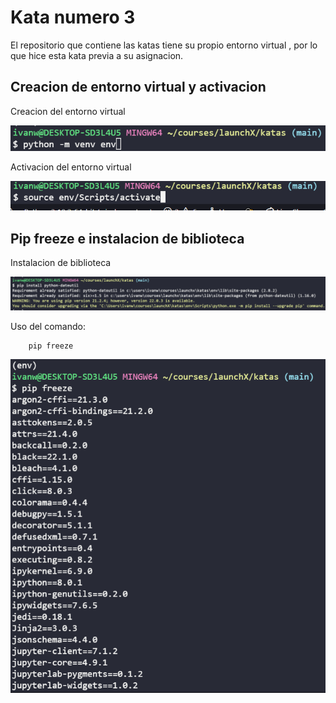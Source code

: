 # Kata numero 3

El repositorio que contiene las katas tiene su propio entorno virtual , por lo que hice esta kata previa a su asignacion.

## Creacion de entorno virtual y activacion

Creacion del entorno virtual

![alt text](/static/instalacion.PNG "Instalacion entorno virtual")

Activacion del entorno virtual

![alt text](/static/activacion.PNG "Activacion del entorno virtual")

## Pip freeze e instalacion de biblioteca

Instalacion de biblioteca

![alt text](/static/instalacion-biblioteca.PNG "Instalacion de una biblioteca")

Uso del comando:
```
    pip freeze
```
![alt text](/static/pip-freeze.PNG "Instalacion de una biblioteca")
